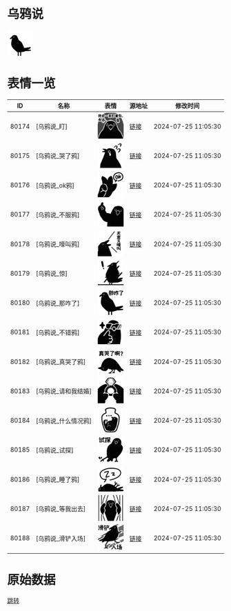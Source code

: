 # 乌鸦说

<img src="./cover.png" height="60" alt="cover" />

# 表情一览

|ID|名称|表情|源地址|修改时间|
|----|----|----|----|----|
|80174|[乌鸦说_盯]|<img src="./pic/080174_%5B乌鸦说_盯%5D.png" height="60" alt="盯"/>|[链接](https://i0.hdslb.com/bfs/garb/eea49a1aa49d794c15d0d68922823d19992b7fed.png)|2024-07-25 11:05:30|
|80175|[乌鸦说_哭了鸦]|<img src="./pic/080175_%5B乌鸦说_哭了鸦%5D.png" height="60" alt="哭了鸦"/>|[链接](https://i0.hdslb.com/bfs/garb/2bcaf2003d4107b546ce5cb15f9c29e1a1d0155b.png)|2024-07-25 11:05:30|
|80176|[乌鸦说_ok鸦]|<img src="./pic/080176_%5B乌鸦说_ok鸦%5D.png" height="60" alt="ok鸦"/>|[链接](https://i0.hdslb.com/bfs/garb/b37b6540cbf8b55a7a6bddbd7c4b4e1e9c823ebc.png)|2024-07-25 11:05:30|
|80177|[乌鸦说_不服鸦]|<img src="./pic/080177_%5B乌鸦说_不服鸦%5D.png" height="60" alt="不服鸦"/>|[链接](https://i0.hdslb.com/bfs/garb/b3c0f27d72707df83dd830570507d155124cdaa2.png)|2024-07-25 11:05:30|
|80178|[乌鸦说_嚎叫鸦]|<img src="./pic/080178_%5B乌鸦说_嚎叫鸦%5D.png" height="60" alt="嚎叫鸦"/>|[链接](https://i0.hdslb.com/bfs/garb/93de20fa4e70d30e4801d5909ff9def60d51edee.png)|2024-07-25 11:05:30|
|80179|[乌鸦说_惊]|<img src="./pic/080179_%5B乌鸦说_惊%5D.png" height="60" alt="惊"/>|[链接](https://i0.hdslb.com/bfs/garb/cb763c4e00835ac10b7bcfa3922802dd92ef141a.png)|2024-07-25 11:05:30|
|80180|[乌鸦说_那咋了]|<img src="./pic/080180_%5B乌鸦说_那咋了%5D.png" height="60" alt="那咋了"/>|[链接](https://i0.hdslb.com/bfs/garb/210593f14448d3ffbc8cc0cdefae2f9681401c6b.png)|2024-07-25 11:05:30|
|80181|[乌鸦说_不错鸦]|<img src="./pic/080181_%5B乌鸦说_不错鸦%5D.png" height="60" alt="不错鸦"/>|[链接](https://i0.hdslb.com/bfs/garb/bb5d88f189f750a719d28ce878c3c9ae22f67ce6.png)|2024-07-25 11:05:30|
|80182|[乌鸦说_真哭了鸦]|<img src="./pic/080182_%5B乌鸦说_真哭了鸦%5D.png" height="60" alt="真哭了鸦"/>|[链接](https://i0.hdslb.com/bfs/garb/c12b0aaeb15704eaad67df9524b35a9ba8aeaabc.png)|2024-07-25 11:05:30|
|80183|[乌鸦说_请和我结婚]|<img src="./pic/080183_%5B乌鸦说_请和我结婚%5D.png" height="60" alt="请和我结婚"/>|[链接](https://i0.hdslb.com/bfs/garb/06a48b99a3377476012cbae8257000d69a0ab0b7.png)|2024-07-25 11:05:30|
|80184|[乌鸦说_什么情况鸦]|<img src="./pic/080184_%5B乌鸦说_什么情况鸦%5D.png" height="60" alt="什么情况鸦"/>|[链接](https://i0.hdslb.com/bfs/garb/d18d9cae9576d3d0f99efc360cbeec320dc07982.png)|2024-07-25 11:05:30|
|80185|[乌鸦说_试探]|<img src="./pic/080185_%5B乌鸦说_试探%5D.png" height="60" alt="试探"/>|[链接](https://i0.hdslb.com/bfs/garb/852c25ceb1e87daa80ac27749f1cdff53286a992.png)|2024-07-25 11:05:30|
|80186|[乌鸦说_睡了鸦]|<img src="./pic/080186_%5B乌鸦说_睡了鸦%5D.png" height="60" alt="睡了鸦"/>|[链接](https://i0.hdslb.com/bfs/garb/075f56237382c1de0422511fccdff80ce173a5d6.png)|2024-07-25 11:05:30|
|80187|[乌鸦说_等我出去]|<img src="./pic/080187_%5B乌鸦说_等我出去%5D.png" height="60" alt="等我出去"/>|[链接](https://i0.hdslb.com/bfs/garb/db0507aa99c397f6c4388d970d19e234d16142a7.png)|2024-07-25 11:05:30|
|80188|[乌鸦说_滑铲入场]|<img src="./pic/080188_%5B乌鸦说_滑铲入场%5D.png" height="60" alt="滑铲入场"/>|[链接](https://i0.hdslb.com/bfs/garb/9137d2d78b43d275341be5e9a9bfc0090dcbd9fd.png)|2024-07-25 11:05:30|

# 原始数据

[跳转](./raw.json)

